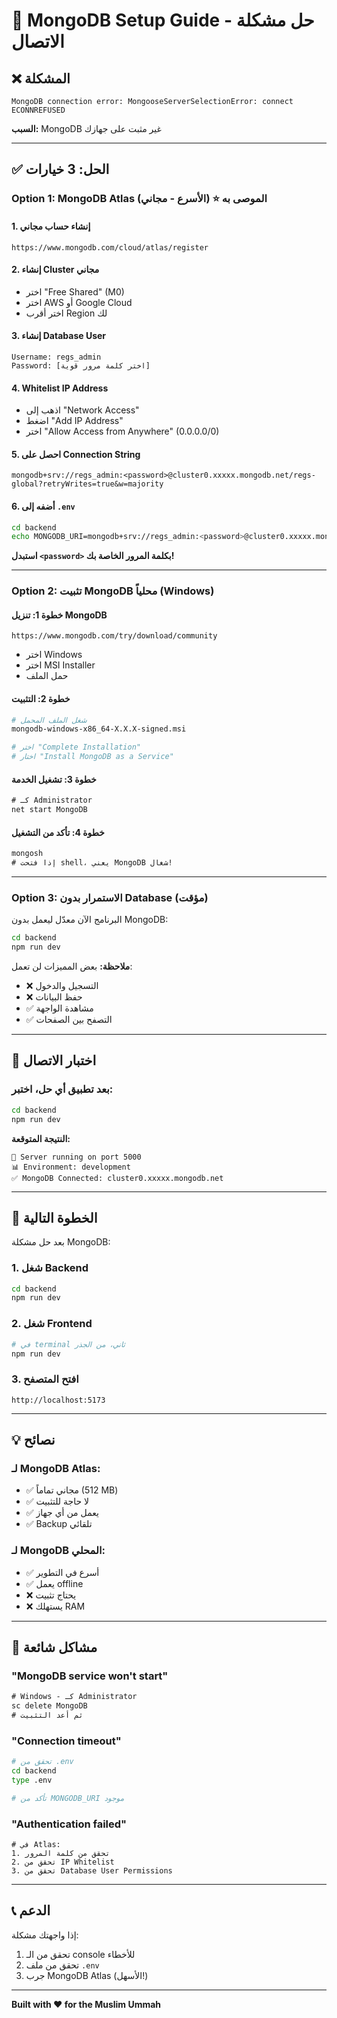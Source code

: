 # 🔧 MongoDB Setup Guide - حل مشكلة الاتصال

## ❌ المشكلة
```
MongoDB connection error: MongooseServerSelectionError: connect ECONNREFUSED
```

**السبب:** MongoDB غير مثبت على جهازك

---

## ✅ الحل: 3 خيارات

### Option 1: MongoDB Atlas (الأسرع - مجاني) ⭐ الموصى به

#### 1. إنشاء حساب مجاني
```
https://www.mongodb.com/cloud/atlas/register
```

#### 2. إنشاء Cluster مجاني
- اختر "Free Shared" (M0)
- اختر AWS أو Google Cloud
- اختر أقرب Region لك

#### 3. إنشاء Database User
```
Username: regs_admin
Password: [اختر كلمة مرور قوية]
```

#### 4. Whitelist IP Address
- اذهب إلى "Network Access"
- اضغط "Add IP Address"
- اختر "Allow Access from Anywhere" (0.0.0.0/0)

#### 5. احصل على Connection String
```
mongodb+srv://regs_admin:<password>@cluster0.xxxxx.mongodb.net/regs-global?retryWrites=true&w=majority
```

#### 6. أضفه إلى `.env`
```bash
cd backend
echo MONGODB_URI=mongodb+srv://regs_admin:<password>@cluster0.xxxxx.mongodb.net/regs-global?retryWrites=true&w=majority > .env
```
**استبدل `<password>` بكلمة المرور الخاصة بك!**

---

### Option 2: تثبيت MongoDB محلياً (Windows)

#### خطوة 1: تنزيل MongoDB
```
https://www.mongodb.com/try/download/community
```
- اختر Windows
- اختر MSI Installer
- حمل الملف

#### خطوة 2: التثبيت
```bash
# شغل الملف المحمل
mongodb-windows-x86_64-X.X.X-signed.msi

# اختر "Complete Installation"
# اختار "Install MongoDB as a Service"
```

#### خطوة 3: تشغيل الخدمة
```cmd
# كـ Administrator
net start MongoDB
```

#### خطوة 4: تأكد من التشغيل
```cmd
mongosh
# إذا فتحت shell، يعني MongoDB شغال!
```

---

### Option 3: الاستمرار بدون Database (مؤقت)

البرنامج الآن معدّل ليعمل بدون MongoDB:
```bash
cd backend
npm run dev
```

**ملاحظة:** بعض المميزات لن تعمل:
- ❌ التسجيل والدخول
- ❌ حفظ البيانات
- ✅ مشاهدة الواجهة
- ✅ التصفح بين الصفحات

---

## 🧪 اختبار الاتصال

### بعد تطبيق أي حل، اختبر:

```bash
cd backend
npm run dev
```

**النتيجة المتوقعة:**
```
🚀 Server running on port 5000
📊 Environment: development
✅ MongoDB Connected: cluster0.xxxxx.mongodb.net
```

---

## 🚀 الخطوة التالية

بعد حل مشكلة MongoDB:

### 1. شغل Backend
```bash
cd backend
npm run dev
```

### 2. شغل Frontend
```bash
# في terminal ثاني، من الجذر
npm run dev
```

### 3. افتح المتصفح
```
http://localhost:5173
```

---

## 💡 نصائح

### لـ MongoDB Atlas:
- ✅ مجاني تماماً (512 MB)
- ✅ لا حاجة للتثبيت
- ✅ يعمل من أي جهاز
- ✅ Backup تلقائي

### لـ MongoDB المحلي:
- ✅ أسرع في التطوير
- ✅ يعمل offline
- ❌ يحتاج تثبيت
- ❌ يستهلك RAM

---

## 🐛 مشاكل شائعة

### "MongoDB service won't start"
```cmd
# Windows - كـ Administrator
sc delete MongoDB
# ثم أعد التثبيت
```

### "Connection timeout"
```bash
# تحقق من .env
cd backend
type .env

# تأكد من MONGODB_URI موجود
```

### "Authentication failed"
```
# في Atlas:
1. تحقق من كلمة المرور
2. تحقق من IP Whitelist
3. تحقق من Database User Permissions
```

---

## 📞 الدعم

إذا واجهتك مشكلة:
1. تحقق من الـ console للأخطاء
2. تحقق من ملف `.env`
3. جرب MongoDB Atlas (الأسهل!)

---

**Built with ❤️ for the Muslim Ummah**


